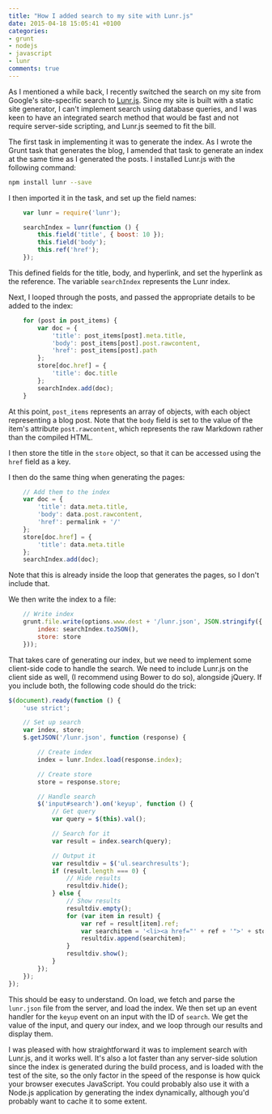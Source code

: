 ```yaml
---
title: "How I added search to my site with Lunr.js"
date: 2015-04-18 15:05:41 +0100
categories:
- grunt
- nodejs
- javascript
- lunr
comments: true
---
```


As I mentioned a while back, I recently switched the search on my site from Google's site-specific search to [Lunr.js](http://lunrjs.com/). Since my site is built with a static site generator, I can't implement search using database queries, and I was keen to have an integrated search method that would be fast and not require server-side scripting, and Lunr.js seemed to fit the bill.

The first task in implementing it was to generate the index. As I wrote the Grunt task that generates the blog, I amended that task to generate an index at the same time as I generated the posts. I installed Lunr.js with the following command:

```bash
npm install lunr --save
```

I then imported it in the task, and set up the field names:

```javascript
    var lunr = require('lunr');

    searchIndex = lunr(function () {
        this.field('title', { boost: 10 });
        this.field('body');
        this.ref('href');
    });
```

This defined fields for the title, body, and hyperlink, and set the hyperlink as the reference. The variable `searchIndex` represents the Lunr index.

Next, I looped through the posts, and passed the appropriate details to be added to the index:

```javascript
    for (post in post_items) {
        var doc = {
            'title': post_items[post].meta.title,
            'body': post_items[post].post.rawcontent,
            'href': post_items[post].path
        };
        store[doc.href] = {
            'title': doc.title
        };
        searchIndex.add(doc);
    }
```

At this point, `post_items` represents an array of objects, with each object representing a blog post. Note that the `body` field is set to the value of the item's attribute `post.rawcontent`, which represents the raw Markdown rather than the compiled HTML.

I then store the title in the `store` object, so that it can be accessed using the `href` field as a key.

I then do the same thing when generating the pages:

```javascript
    // Add them to the index
    var doc = {
        'title': data.meta.title,
        'body': data.post.rawcontent,
        'href': permalink + '/'
    };
    store[doc.href] = {
        'title': data.meta.title
    };
    searchIndex.add(doc);
```

Note that this is already inside the loop that generates the pages, so I don't include that.

We then write the index to a file:

```javascript
    // Write index
    grunt.file.write(options.www.dest + '/lunr.json', JSON.stringify({
        index: searchIndex.toJSON(),
        store: store
    }));
```

That takes care of generating our index, but we need to implement some client-side code to handle the search. We need to include Lunr.js on the client side as well, (I recommend using Bower to do so), alongside jQuery. If you include both, the following code should do the trick:

```javascript
$(document).ready(function () {
    'use strict';

    // Set up search
    var index, store;
    $.getJSON('/lunr.json', function (response) {

        // Create index
        index = lunr.Index.load(response.index);

        // Create store
        store = response.store;

        // Handle search
        $('input#search').on('keyup', function () {
            // Get query
            var query = $(this).val();

            // Search for it
            var result = index.search(query);

            // Output it
            var resultdiv = $('ul.searchresults');
            if (result.length === 0) {
                // Hide results
                resultdiv.hide();
            } else {
                // Show results
                resultdiv.empty();
                for (var item in result) {
                    var ref = result[item].ref;
                    var searchitem = '<li><a href="' + ref + '">' + store[ref].title + '</a></li>';
                    resultdiv.append(searchitem);
                }
                resultdiv.show();
            }
        });
    });
}); 
```

This should be easy to understand. On load, we fetch and parse the `lunr.json` file from the server, and load the index. We then set up an event handler for the `keyup` event on an input with the ID of `search`. We get the value of the input, and query our index, and we loop through our results and display them.

I was pleased with how straightforward it was to implement search with Lunr.js, and it works well. It's also a lot faster than any server-side solution since the index is generated during the build process, and is loaded with the test of the site, so the only factor in the speed of the response is how quick your browser executes JavaScript. You could probably also use it with a Node.js application by generating the index dynamically, although you'd probably want to cache it to some extent.
